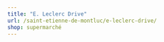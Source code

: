 ```yaml
---
title: "E. Leclerc Drive"
url: /saint-etienne-de-montluc/e-leclerc-drive/
shop: supermarché
---
```

